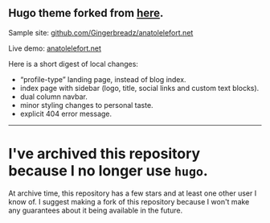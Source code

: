 ## Hugo theme forked from [here](https://github.com/mpcsh/hugo-theme-motherfuckingwebsite).

Sample site: [github.com/Gingerbreadz/anatolelefort.net](https://github.com/Gingerbreadz/anatolelefort.net)

Live demo: [anatolelefort.net](https://anatolelefort.net)

Here is a short digest of local changes:

- “profile-type” landing page, instead of blog index.
- index page with sidebar (logo, title, social links and custom text blocks).
- dual column navbar.
- minor styling changes to personal taste.
- explicit 404 error message.

------

# I've archived this repository because I no longer use `hugo`.

At archive time, this repository has a few stars and at least one other user I know of. I suggest making a fork of this repository because I won't make any guarantees about it being available in the future.
